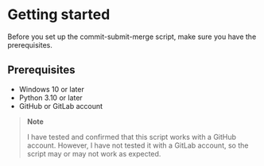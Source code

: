 # Getting started

Before you set up the commit-submit-merge script, make sure you have the prerequisites.

## Prerequisites

- Windows 10 or later
- Python 3.10 or later
- GitHub or GitLab account

> **Note**
> 
> I have tested and confirmed that this script works with a GitHub account. However, I have not tested it with a GitLab account, so the script may or may not work as expected.
